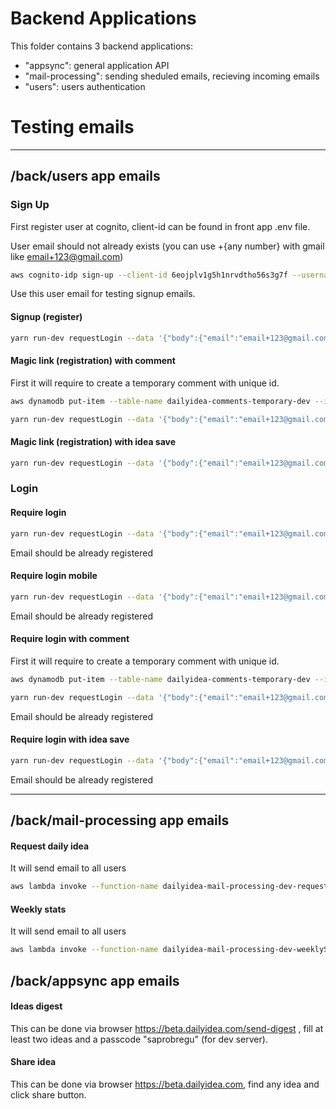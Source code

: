 # Backend Applications

This folder contains 3 backend applications:

- "appsync": general application API
- "mail-processing": sending sheduled emails, recieving incoming emails
- "users": users authentication


# Testing emails

---

## /back/users app emails

### Sign Up

First register user at cognito, client-id can be found in front app .env file.

User email should not already exists (you can use +{any number} with gmail like email+123@gmail.com)

```bash
aws cognito-idp sign-up --client-id 6eojplv1g5h1nrvdtho56s3g7f --username email+123@gmail.com --password PASSWORD --user-attributes Name="name",Value="John Doe"
```
Use this user email for testing signup emails.

#### Signup (register)

```bash
yarn run-dev requestLogin --data '{"body":{"email":"email+123@gmail.com"}}'
```

#### Magic link (registration) with comment

First it will require to create a temporary comment with unique id.

```bash
aws dynamodb put-item --table-name dailyidea-comments-temporary-dev --item '{"commentId":{"S":"someuniqid123"},"userId":{"S":"23926672-711f-4def-a496-53c7210013e2"},"body":{"S":"Comment body"},"ideaId":{"S":"0e6f1e3e-7b2f-4174-abcf-84e6038ee619"},"ideaName":{"S":"Some idea"},"ideaOwnerId":{"S":"23926672-711f-4def-a496-53c7210013e2"}}'
```

```bash
yarn run-dev requestLogin --data '{"body":{"email":"email+123@gmail.com","commentId":"someuniqid123"}}'
```

#### Magic link (registration) with idea save

```bash
yarn run-dev requestLogin --data '{"body":{"email":"email+123@gmail.com","ideaToSaveId":"0e6f1e3e-7b2f-4174-abcf-84e6038ee619"}}'
```


### Login

#### Require login

```bash
yarn run-dev requestLogin --data '{"body":{"email":"email+123@gmail.com"}}'
```
Email should be already registered

#### Require login mobile

```bash
yarn run-dev requestLogin --data '{"body":{"email":"email+123@gmail.com","isMobile":true}}'
```
Email should be already registered


#### Require login with comment

First it will require to create a temporary comment with unique id.

```bash
aws dynamodb put-item --table-name dailyidea-comments-temporary-dev --item '{"commentId":{"S":"someuniqid123"},"userId":{"S":"23926672-711f-4def-a496-53c7210013e2"},"body":{"S":"Comment body"},"ideaId":{"S":"0e6f1e3e-7b2f-4174-abcf-84e6038ee619"},"ideaName":{"S":"Some idea"},"ideaOwnerId":{"S":"23926672-711f-4def-a496-53c7210013e2"}}'
```

```bash
yarn run-dev requestLogin --data '{"body":{"email":"email+123@gmail.com","commentId":"someuniqid123"}}'
```
Email should be already registered


#### Require login with idea save

```bash
yarn run-dev requestLogin --data '{"body":{"email":"email+123@gmail.com","ideaToSaveId":"0e6f1e3e-7b2f-4174-abcf-84e6038ee619"}}'
```
Email should be already registered

---

## /back/mail-processing app emails

#### Request daily idea

It will send email to all users

```bash
aws lambda invoke --function-name dailyidea-mail-processing-dev-requestIdeasMail t.txt
```

#### Weekly stats

It will send email to all users

```bash
aws lambda invoke --function-name dailyidea-mail-processing-dev-weeklyStats t.txt
```

## /back/appsync app emails


#### Ideas digest

This can be done via browser https://beta.dailyidea.com/send-digest , fill at least two ideas and a passcode "saprobregu" (for dev server).


#### Share idea

This can be done via browser https://beta.dailyidea.com, find any idea and click share button.

